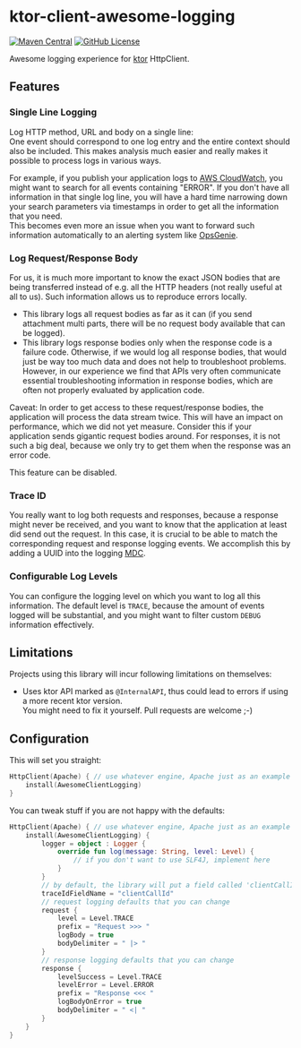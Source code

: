 # ktor-client-awesome-logging

[![Maven Central](https://img.shields.io/maven-central/v/com.linked-planet/ktor-client-awesome-logging.svg?label=central)](https://central.sonatype.com/search?q=ktor-client-awesome-logging&namespace=com.linked-planet)
[![GitHub License](https://img.shields.io/badge/license-Apache%20License%202.0-blue.svg?style=flat)](http://www.apache.org/licenses/LICENSE-2.0)

Awesome logging experience for [ktor][ktor] HttpClient.

## Features

### Single Line Logging

Log HTTP method, URL and body on a single line:  
One event should correspond to one log entry and the entire context should also be included. This makes
analysis much easier and really makes it possible to process logs in various ways.

For example, if you publish your application logs to [AWS CloudWatch][cloudwatch], you might want to search
for all events containing "ERROR". If you don't have all information in that single log line, you will have a
hard time narrowing down your search parameters via timestamps in order to get all the information that you need.  
This becomes even more an issue when you want to forward such information automatically to an alerting system
like [OpsGenie][opsgenie].

### Log Request/Response Body

For us, it is much more important to know the exact JSON bodies that are being transferred instead of e.g.
all the HTTP headers (not really useful at all to us). Such information allows us to reproduce errors locally.

- This library logs all request bodies as far as it can (if you send attachment multi parts, there will be no
  request body available that can be logged).
- This library logs response bodies only when the response code is a failure code. Otherwise, if we would log
  all response bodies, that would just be way too much data and does not help to troubleshoot problems. However,
  in our experience we find that APIs very often communicate essential troubleshooting information in response
  bodies, which are often not properly evaluated by application code.

Caveat: In order to get access to these request/response bodies, the application will process the data stream
twice. This will have an impact on performance, which we did not yet measure. Consider this if your application
sends gigantic request bodies around. For responses, it is not such a big deal, because we only try to get them
when the response was an error code.

This feature can be disabled.

### Trace ID

You really want to log both requests and responses, because a response might never be received, and you want
to know that the application at least did send out the request. In this case, it is crucial to be able to
match the corresponding request and response logging events. We accomplish this by adding a UUID into the
logging [MDC][mdc].

### Configurable Log Levels

You can configure the logging level on which you want to log all this information. The default level is `TRACE`,
because the amount of events logged will be substantial, and you might want to filter custom `DEBUG` information
effectively.

## Limitations

Projects using this library will incur following limitations on themselves:

- Uses ktor API marked as `@InternalAPI`, thus could lead to errors if using a more recent ktor version.  
  You might need to fix it yourself. Pull requests are welcome ;-)

## Configuration

This will set you straight:

```kotlin
HttpClient(Apache) { // use whatever engine, Apache just as an example
    install(AwesomeClientLogging)
}
```

You can tweak stuff if you are not happy with the defaults:

```kotlin
HttpClient(Apache) { // use whatever engine, Apache just as an example
    install(AwesomeClientLogging) {
        logger = object : Logger {
            override fun log(message: String, level: Level) {
                // if you don't want to use SLF4J, implement here
            }
        }
        // by default, the library will put a field called 'clientCallId' into the MDC
        traceIdFieldName = "clientCallId"
        // request logging defaults that you can change
        request {
            level = Level.TRACE
            prefix = "Request >>> "
            logBody = true
            bodyDelimiter = " |> "
        }
        // response logging defaults that you can change
        response {
            levelSuccess = Level.TRACE
            levelError = Level.ERROR
            prefix = "Response <<< "
            logBodyOnError = true
            bodyDelimiter = " <| "
        }
    }
}
```

[ktor]: https://ktor.io

[cloudwatch]: https://aws.amazon.com/cloudwatch

[opsgenie]: https://www.atlassian.com/software/opsgenie

[mdc]: https://logback.qos.ch/manual/mdc.html
